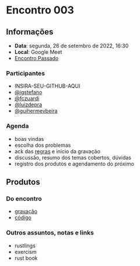 # Encontro 003

<!--
[![Encontro 3](http://img.youtube.com/vi/YOUTUBE_VIDEO_ID_HERE/0.jpg)](https://youtu.be/YOUTUBE_VIDEO_ID_HERE "Youtube: Encontro 3")

https://youtu.be/YOUTUBE_VIDEO_ID_HERE
-->


## Informações
- **Data**: segunda, 26 de setembro de 2022, 16:30
- **Local**: Google Meet
- [Encontro Passado](2022-09-12.md)

### Participantes
- INSIRA-SEU-GITHUB-AQUI
- [@igstefano](https://github.com/igstefano)
- [@fczuardi](https://github.com/fczuardi)
- [@luizdepra](https://github.com/luizdepra)
- [@guihermevbeira](https://github.com/GuilhermeVBeira)

### Agenda
- boas vindas
- escolha dos problemas
- ack das [regras](README.md#regras) e início da gravação
- discussão, resumo dos temas cobertos, dúvidas
- registro dos produtos e agendamento do próximo

## Produtos

### Do encontro
- [gravação](https://youtu.be/SLj9dx-P_zs)
- [código](./encontro2)

### Outros assuntos, notas e links

- rustlings
- exercism
- rust book
